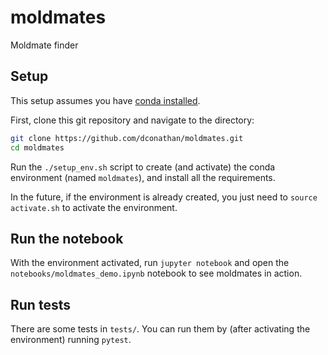 # moldmates
Moldmate finder

## Setup

This setup assumes you have [conda installed](https://conda.io/docs/user-guide/install/index.html).

First, clone this git repository and navigate to the directory:

```bash
git clone https://github.com/dconathan/moldmates.git
cd moldmates
```

Run the `./setup_env.sh` script to create (and activate) the conda environment (named `moldmates`), and install all the requirements.

In the future, if the environment is already created, you just need to `source activate.sh` to activate the environment.

## Run the notebook

With the environment activated, run `jupyter notebook` and open the `notebooks/moldmates_demo.ipynb` notebook to see moldmates in action.


## Run tests

There are some tests in `tests/`.  You can run them by (after activating the environment) running `pytest`.

